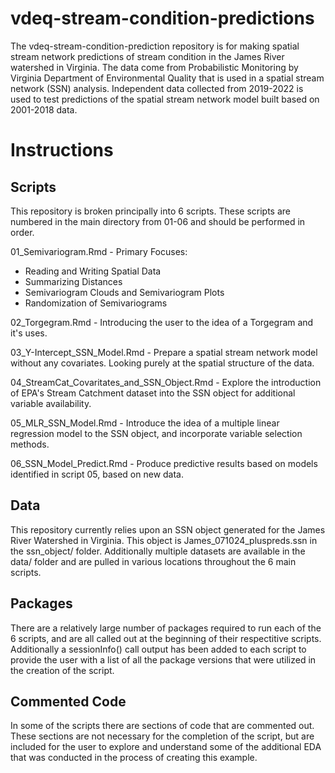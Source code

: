 # vdeq-stream-condition-predictions
The vdeq-stream-condition-prediction repository is for making spatial stream network predictions of stream condition in the James River watershed in Virginia. The data come from Probabilistic Monitoring by Virginia Department of Environmental Quality that is used in a spatial stream network (SSN) analysis.
Independent data collected from 2019-2022 is used to test predictions of the spatial stream network model built based on 2001-2018 data.

# Instructions

## Scripts
This repository is broken principally into 6 scripts. These scripts are numbered in the main directory from 01-06 and should be performed in order. 

01_Semivariogram.Rmd - Primary Focuses:
* Reading and Writing Spatial Data
* Summarizing Distances
* Semivariogram Clouds and Semivariogram Plots
* Randomization of Semivariograms

02_Torgegram.Rmd - Introducing the user to the idea of a Torgegram and it's uses.

03_Y-Intercept_SSN_Model.Rmd - Prepare a spatial stream network model without any covariates. Looking purely at the spatial structure of the data. 

04_StreamCat_Covaritates_and_SSN_Object.Rmd - Explore the introduction of EPA's Stream Catchment dataset into the SSN object for additional variable availability. 

05_MLR_SSN_Model.Rmd - Introduce the idea of a multiple linear regression model to the SSN object, and incorporate variable selection methods.

06_SSN_Model_Predict.Rmd - Produce predictive results based on models identified in script 05, based on new data. 

## Data 

This repository currently relies upon an SSN object generated for the James River Watershed in Virginia. This object is James_071024_pluspreds.ssn in the ssn_object/ folder. 
Additionally multiple datasets are available in the data/ folder and are pulled in various locations throughout the 6 main scripts. 

## Packages
There are a relatively large number of packages required to run each of the 6 scripts, and are all called out at the beginning of their respectitive scripts. Additionally a sessionInfo() call output has been added to each script to provide the user with a list of all the package versions that were utilized in the creation of the script.

## Commented Code
In some of the scripts there are sections of code that are commented out. These sections are not necessary for the completion of the script, but are included for the user to explore and understand some of the additional EDA that was conducted in the process of creating this example.
